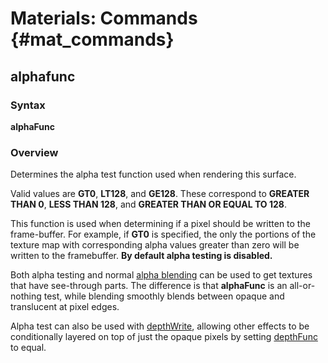 # Materials: Commands {#mat_commands}
## alphafunc
### Syntax

**alphaFunc <func>**

### Overview

Determines the alpha test function used when rendering this surface.

Valid values are **GT0**, **LT128**, and **GE128**. These correspond to
**GREATER THAN 0**, **LESS THAN 128**, and **GREATER THAN OR EQUAL
TO 128**.

This function is used when determining if a pixel should be written to
the frame-buffer. For example, if **GT0** is specified, the only the
portions of the texture map with corresponding alpha values greater than
zero will be written to the framebuffer. **By default alpha testing is
disabled.**

Both alpha testing and normal [alpha blending](blendfunc.md) can be used to get
textures that have see-through parts. The difference is that
**alphaFunc** is an all-or-nothing test, while blending smoothly blends
between opaque and translucent at pixel edges.

Alpha test can also be used with
[depthWrite](depthwrite.md), allowing other
effects to be conditionally layered on top of just the opaque pixels by
setting [depthFunc](depthfunc.md) to equal.